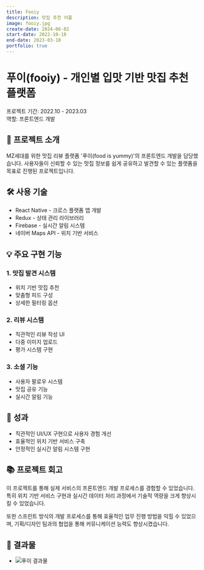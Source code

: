 ```yaml
---
title: Fooiy
description: 맛집 추천 어플
image: fooiy.jpg
create-date: 2024-06-02
start-date: 2022-10-10
end-date: 2023-03-10
portfolio: true
---
```


# 푸이(fooiy) - 개인별 입맛 기반 맛집 추천 플랫폼

<aside>
프로젝트 기간: 2022.10 - 2023.03 <br/>
역할: 프론트엔드 개발

</aside>

## 📱 프로젝트 소개

MZ세대를 위한 맛집 리뷰 플랫폼 '푸이(food is yummy)'의 프론트엔드 개발을 담당했습니다. 사용자들이 신뢰할 수 있는 맛집 정보를 쉽게 공유하고 발견할 수 있는 플랫폼을 목표로 진행된 프로젝트입니다.

## 🛠 사용 기술

-   React Native - 크로스 플랫폼 앱 개발
-   Redux - 상태 관리 라이브러리
-   Firebase - 실시간 알림 시스템
-   네이버 Maps API - 위치 기반 서비스

## 💡 주요 구현 기능

### 1. 맛집 발견 시스템

-   위치 기반 맛집 추천
-   맞춤형 피드 구성
-   상세한 필터링 옵션

### 2. 리뷰 시스템

-   직관적인 리뷰 작성 UI
-   다중 이미지 업로드
-   평가 시스템 구현

### 3. 소셜 기능

-   사용자 팔로우 시스템
-   맛집 공유 기능
-   실시간 알림 기능

## 🎯 성과

-   직관적인 UI/UX 구현으로 사용자 경험 개선
-   효율적인 위치 기반 서비스 구축
-   안정적인 실시간 알림 시스템 구현

## 📚 프로젝트 회고

이 프로젝트를 통해 실제 서비스의 프론트엔드 개발 프로세스를 경험할 수 있었습니다. 특히 위치 기반 서비스 구현과 실시간 데이터 처리 과정에서 기술적 역량을 크게 향상시킬 수 있었습니다.

또한 스프린트 방식의 개발 프로세스를 통해 효율적인 업무 진행 방법을 익힐 수 있었으며, 기획/디자인 팀과의 협업을 통해 커뮤니케이션 능력도 향상시켰습니다.

## 🔗 결과물

-   ![푸이 결과물](https://github.com/gbtwld/gbtwld.github.io/blob/main/assets/images/projects/fooiy_result.png?raw=true)
